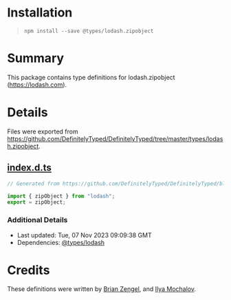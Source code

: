 # Installation
> `npm install --save @types/lodash.zipobject`

# Summary
This package contains type definitions for lodash.zipobject (https://lodash.com).

# Details
Files were exported from https://github.com/DefinitelyTyped/DefinitelyTyped/tree/master/types/lodash.zipobject.
## [index.d.ts](https://github.com/DefinitelyTyped/DefinitelyTyped/tree/master/types/lodash.zipobject/index.d.ts)
````ts
// Generated from https://github.com/DefinitelyTyped/DefinitelyTyped/blob/master/types/lodash/scripts/generate-modules.ts

import { zipObject } from "lodash";
export = zipObject;

````

### Additional Details
 * Last updated: Tue, 07 Nov 2023 09:09:38 GMT
 * Dependencies: [@types/lodash](https://npmjs.com/package/@types/lodash)

# Credits
These definitions were written by [Brian Zengel](https://github.com/bczengel), and [Ilya Mochalov](https://github.com/chrootsu).
